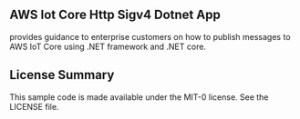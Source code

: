 ## AWS Iot Core Http Sigv4 Dotnet App

provides guidance to enterprise customers on how to publish messages to AWS IoT Core using .NET framework and .NET core.

## License Summary

This sample code is made available under the MIT-0 license. See the LICENSE file.
